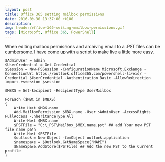 ```yaml
---
layout: post
title: Office 365 setting mailbox permissions
date: 2016-09-30 13:37:00 +0100
description:  
img: header/office-365-setting-mailbox-permissions.gif
tags: [Microsoft, Office 365, PowerShell]
---
```

When editing mailbox permissions and archiving email to a .PST files can be cumbersome. I have come up with a script to make live a little more easy.

    $AdminUser = admin
    $UserCredential = Get-Credential
    $Session = New-PSSession -ConfigurationName Microsoft.Exchange -ConnectionUri https://outlook.office365.com/powershell-liveid/ -Credential $UserCredential -Authentication Basic -AllowRedirection
    Import-PSSession $Session

    $MBXS = Get-Recipient -RecipientType UserMailbox

    ForEach ($MBX in $MBXS)
    {
        Write-Host $MBX.name
        Add-MailboxPermission $MBX.name -User $AdminUser -AccessRights FullAccess -InheritanceType All
        Write-Host $MBX.name
        $PSTFile = "C:\_PST\Mailbox_$MBX.name.pst" ## add Your new PST file name path
        Write-Host $PSTFile
        $outlook = New-Object -ComObject outlook.application
        $namespace = $Outlook.GetNameSpace("MAPI")
        $NameSpace.AddStore($PSTFile) ## Add the new PST to the Current profile
    }